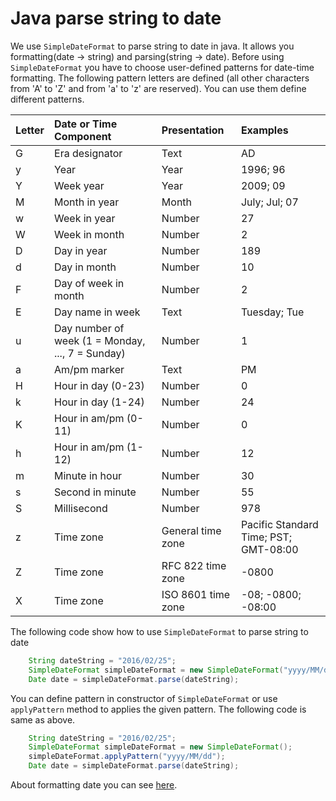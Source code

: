 # Java parse string to date

We use ``SimpleDateFormat`` to parse string to date in java. It allows you formatting(date -> string) and parsing(string -> date).
Before using ``SimpleDateFormat`` you have to choose user-defined patterns for date-time formatting. The following
pattern letters are defined (all other characters from 'A' to 'Z' and from 'a' to 'z' are reserved).
You can use them define different patterns.

Letter | Date or Time Component | Presentation | Examples
:-- | :-- | :-- | :--
G | Era designator | Text | AD
y | Year | Year | 1996; 96
Y | Week year | Year | 2009; 09
M | Month in year | Month | July; Jul; 07
w | Week in year | Number | 27
W | Week in month | Number | 2
D | Day in year | Number | 189
d | Day in month | Number | 10
F | Day of week in month | Number | 2
E | Day name in week | Text | Tuesday; Tue
u | Day number of week (1 = Monday, ..., 7 = Sunday) | Number | 1
a | Am/pm marker | Text | PM
H | Hour in day (0-23) | Number | 0
k | Hour in day (1-24) | Number | 24
K | Hour in am/pm (0-11) | Number | 0
h | Hour in am/pm (1-12) | Number | 12
m | Minute in hour | Number | 30
s | Second in minute | Number | 55
S | Millisecond | Number | 978
z | Time zone | General time zone | Pacific Standard Time; PST; GMT-08:00
Z | Time zone | RFC 822 time zone | -0800
X | Time zone | ISO 8601 time zone | -08; -0800; -08:00

The following code show how to use ``SimpleDateFormat`` to parse string to date
```java
    String dateString = "2016/02/25";
    SimpleDateFormat simpleDateFormat = new SimpleDateFormat("yyyy/MM/dd");
    Date date = simpleDateFormat.parse(dateString);
```

You can define pattern in constructor of ``SimpleDateFormat`` or use ``applyPattern`` method to
applies the given pattern. The following code is same as above.
```java
    String dateString = "2016/02/25";
    SimpleDateFormat simpleDateFormat = new SimpleDateFormat();
    simpleDateFormat.applyPattern("yyyy/MM/dd");
    Date date = simpleDateFormat.parse(dateString);
```

About formatting date you can see [here](/java-date-format).
